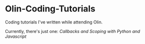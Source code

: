 Olin-Coding-Tutorials
=====================

Coding tutorials I've written while attending Olin.

Currently, there's just one: _Callbacks and Scoping with Python and Javascript_
